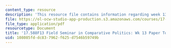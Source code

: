 ```yaml
---
content_type: resource
description: 'This resource file contains information regarding week 13 paper topics. '
file: https://ol-ocw-studio-app-production.s3.amazonaws.com/courses/17-588-field-seminar-in-comparative-politics-fall-2013/108085fddc837962f625d7546b59749b_MIT17_588F13_Week13Paper.pdf
file_type: application/pdf
resourcetype: Document
title: '17.588F13 Field Seminar in Comparative Politics: Wk 13 Paper Topics'
uid: 108085fd-dc83-7962-f625-d7546b59749b
---
```

